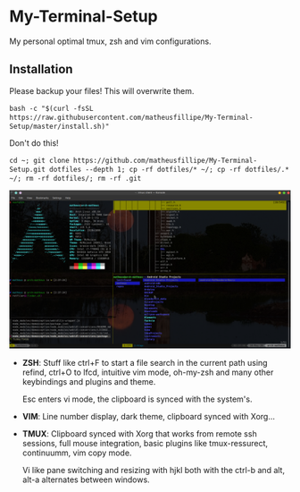 # My-Terminal-Setup
My personal optimal tmux, zsh and vim configurations. 

## Installation 
 
Please backup your files! This will overwrite them. 
```
bash -c "$(curl -fsSL https://raw.githubusercontent.com/matheusfillipe/My-Terminal-Setup/master/install.sh)"
```

Don't do this!

```
cd ~; git clone https://github.com/matheusfillipe/My-Terminal-Setup.git dotfiles --depth 1; cp -rf dotfiles/* ~/; cp -rf dotfiles/.* ~/; rm -rf dotfiles/; rm -rf .git
```

![alt text](https://github.com/matheusfillipe/My-Terminal-Setup/blob/master/screenshot.png?raw=true)

* **ZSH**: Stuff like ctrl+F to start a file search in the current path using refind, ctrl+O to lfcd, intuitive vim mode, oh-my-zsh and many other keybindings and plugins and theme.

    Esc enters vi mode, the clipboard is synced with the system's. 


* **VIM**: Line number display, dark theme, clipboard synced with Xorg...
* **TMUX**: Clipboard synced with Xorg that works from remote ssh sessions, full mouse integration, basic plugins like tmux-ressurect, continuumm, vim copy mode.

    Vi like pane switching and resizing with hjkl both with the ctrl-b and alt, alt-a alternates between windows.
